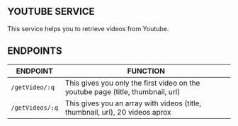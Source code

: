 ## YOUTUBE SERVICE

This service helps you to retrieve videos from Youtube.

## ENDPOINTS

| ENDPOINT | FUNCTION |
| ------------- | ------------- |
|`/getVideo/:q` | This gives you only the first video on the youtube page (title, thumbnail, url) |
| `/getVideos/:q` | This gives you an array with videos (title, thumbnail, url), 20 videos aprox